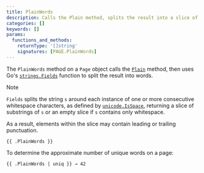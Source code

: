 ```yaml
---
title: PlainWords
description: Calls the Plain method, splits the result into a slice of words, and returns the slice.
categories: []
keywords: []
params:
  functions_and_methods:
    returnType: '[]string'
    signatures: [PAGE.PlainWords]
---
```


The `PlainWords` method on a `Page` object calls the [`Plain`][] method, then uses Go's [`strings.Fields`][] function to split the result into words.

> [!note]
> `Fields` splits the string `s` around each instance of one or more consecutive whitespace characters, as defined by [`unicode.IsSpace`][], returning a slice of substrings of `s` or an empty slice if `s` contains only whitespace.

As a result, elements within the slice may contain leading or trailing punctuation.

```go-html-template
{{ .PlainWords }}
```

To determine the approximate number of unique words on a page:

```go-html-template
{{ .PlainWords | uniq }} → 42
```

[`Plain`]: /docs/reference/methods/page/plain/
[`strings.Fields`]: https://pkg.go.dev/strings#Fields
[`unicode.IsSpace`]: https://pkg.go.dev/unicode#IsSpace
